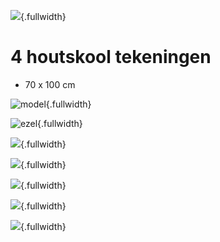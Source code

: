 ![](../../images/houtskool.jpeg){.fullwidth}
# 4 houtskool tekeningen
 - 70 x 100 cm

![model](../../images/houtskool-model.jpeg){.fullwidth}

![ezel](../../images/houtskool-ezel.jpeg){.fullwidth}

![](../../images/houtskool-2.png){.fullwidth}

![](../../images/houtskool-3.png){.fullwidth}

![](../../images/houtskool-4.png){.fullwidth}

![](../../images/houtskool-5.png){.fullwidth}

![](../../images/houtskool-collage.png){.fullwidth}
